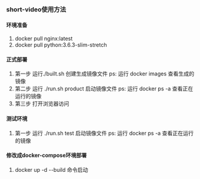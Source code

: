 ### short-video使用方法

#### 环境准备
1.
    docker pull nginx:latest
2.
    docker pull python:3.6.3-slim-stretch

#### 正式部署
1. 第一步
    运行./built.sh 创建生成镜像文件
    ps: 运行 docker images 查看生成的镜像
2. 第二步
    运行 ./run.sh product 启动镜像文件
    ps: 运行 docker ps -a 查看正在运行的镜像
3. 第三步
    打开浏览器访问

#### 测试环境
1. 第一步
    运行 ./run.sh test 启动镜像文件
    ps: 运行 docker ps -a 查看正在运行的镜像


####  修改成docker-compose环境部署
1. docker up -d --build 命令启动
